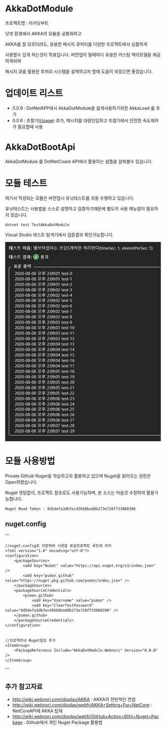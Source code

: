 # AkkaDotModule

프로젝트명 : 아카닷부트

닷넷 환경에서 AKKA의 모듈을 공통화하고

AKKA를 잘 모르더라도, 유용한 메시지 큐처리를 다양한 프로젝트에서 심플하게

사용할수 있게 하는것이 목표입니다. 버전업이 될때마다 유용한 커스텀 액터모델을 제공하게되며

메시지 큐를 활용한 후처리 시스템을 설계하고자 할때 도움이 되었으면 좋겠습니다.


# 업데이트 리스트

- 0.0.9 : DotNetAPP에서 AkkaDotModule을 쉽게사용하기위한 AkkaLoad 를 추가
- 0.0.8 : 조절기([Usage](TestAkkaDotModule/TestActors/ThrottleWorkTest.cs)) 추가, 메시지를 대량인입하고 조절기에서 안전한 속도제어가 필요할때 사용


# AkkaDotBootApi

AkkaDotModule 를 DotNetCoare API에서 활용하는 샘플을 살펴볼수 있습니다.

# 모듈 테스트

여기서 작성되는 모듈은 버전업시 유닛테스트를 자동 수행하고 있습니다.

유닛테스트는 사용법을 스스로 설명하고 검증하기때문에 별도의 사용 메뉴얼이 필요하지 않습니다.

    dotnet test TestAkkaDotModule

Visual Studio 테스트 탐색기에서 검증결과 확인가능합니다.

![](Doc/ThrottleWork01.png)


# 모듈 사용방법

Private Github Nuget을 학습하고자 활용하고 있으며 Nuget을 읽어오는 권한은 Open하였습니다.

Nuget 셋팅없이, 프로젝트 참조로도 사용가능하며, 본 소스는 마음것 수정하여 활용가능합니다.

    Nuget Read Token : 9d5defa3db7ec456b0bad0b273e720ff33860396

## nuget.config


'''
    
    //nuget.config로 저장하여 사용할 동일프로젝트 루트에 위치
    <?xml version="1.0" encoding="utf-8"?>
    <configuration>
        <packageSources>
		    <add key="NuGet" value="https://api.nuget.org/v3/index.json" />
            <add key="psmon.github" value="https://nuget.pkg.github.com/psmon/index.json" />
        </packageSources>
        <packageSourceCredentials>
		    <psmon.github>
                <add key="Username" value="psmon" />
                <add key="ClearTextPassword" value="9d5defa3db7ec456b0bad0b273e720ff33860396" />
        </psmon.github>
        </packageSourceCredentials>
    </configuration>


    //프로젝트내 Nuget참조 추가
    <ItemGroup>
        <PackageReference Include="AkkaDotModule.Webnori" Version="0.0.8" />
    </ItemGroup>

'''


## 추가 참고자료
 - http://wiki.webnori.com/display/AKKA : AKKA의 전반적인 컨셉
 - http://wiki.webnori.com/display/webfr/AKKA+Setting+For+NetCore : NetCoreAPI에 AKKA 탑재
 - http://wiki.webnori.com/display/webfr/GitHub+Action+With+Nuget+Package : Github에서 개인 Nuget Package 활용법 


